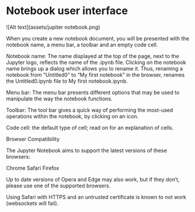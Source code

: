 # Notebook user interface

![Alt text](assets/jupiter notebook.png)


When you create a new notebook document, you will be presented with the notebook name, a menu bar, a toolbar and an empty code cell.

Notebook name: The name displayed at the top of the page, next to the Jupyter logo, reflects the name of the .ipynb file. Clicking on the notebook name brings up a dialog which allows you to rename it. Thus, renaming a notebook from “Untitled0” to “My first notebook” in the browser, renames the Untitled0.ipynb file to My first notebook.ipynb.

Menu bar: The menu bar presents different options that may be used to manipulate the way the notebook functions.

Toolbar: The tool bar gives a quick way of performing the most-used operations within the notebook, by clicking on an icon.

Code cell: the default type of cell; read on for an explanation of cells.


Browser Compatibility

The Jupyter Notebook aims to support the latest versions of these browsers:

Chrome
Safari
Firefox

Up to date versions of Opera and Edge may also work, but if they don’t, please use one of the supported browsers.

Using Safari with HTTPS and an untrusted certificate is known to not work (websockets will fail).




